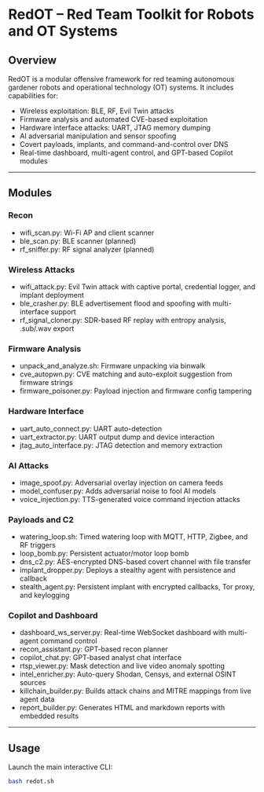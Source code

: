 # RedOT – Red Team Toolkit for Robots and OT Systems

## Overview

RedOT is a modular offensive framework for red teaming autonomous gardener robots and operational technology (OT) systems. It includes capabilities for:

- Wireless exploitation: BLE, RF, Evil Twin attacks
- Firmware analysis and automated CVE-based exploitation
- Hardware interface attacks: UART, JTAG memory dumping
- AI adversarial manipulation and sensor spoofing
- Covert payloads, implants, and command-and-control over DNS
- Real-time dashboard, multi-agent control, and GPT-based Copilot modules

---

## Modules

### Recon
- wifi_scan.py: Wi-Fi AP and client scanner
- ble_scan.py: BLE scanner (planned)
- rf_sniffer.py: RF signal analyzer (planned)

### Wireless Attacks
- wifi_attack.py: Evil Twin attack with captive portal, credential logger, and implant deployment
- ble_crasher.py: BLE advertisement flood and spoofing with multi-interface support
- rf_signal_cloner.py: SDR-based RF replay with entropy analysis, .sub/.wav export

### Firmware Analysis
- unpack_and_analyze.sh: Firmware unpacking via binwalk
- cve_autopwn.py: CVE matching and auto-exploit suggestion from firmware strings
- firmware_poisoner.py: Payload injection and firmware config tampering

### Hardware Interface
- uart_auto_connect.py: UART auto-detection
- uart_extractor.py: UART output dump and device interaction
- jtag_auto_interface.py: JTAG detection and memory extraction

### AI Attacks
- image_spoof.py: Adversarial overlay injection on camera feeds
- model_confuser.py: Adds adversarial noise to fool AI models
- voice_injection.py: TTS-generated voice command injection attacks

### Payloads and C2
- watering_loop.sh: Timed watering loop with MQTT, HTTP, Zigbee, and RF triggers
- loop_bomb.py: Persistent actuator/motor loop bomb
- dns_c2.py: AES-encrypted DNS-based covert channel with file transfer
- implant_dropper.py: Deploys a stealthy agent with persistence and callback
- stealth_agent.py: Persistent implant with encrypted callbacks, Tor proxy, and keylogging

### Copilot and Dashboard
- dashboard_ws_server.py: Real-time WebSocket dashboard with multi-agent command control
- recon_assistant.py: GPT-based recon planner
- copilot_chat.py: GPT-based analyst chat interface
- rtsp_viewer.py: Mask detection and live video anomaly spotting
- intel_enricher.py: Auto-query Shodan, Censys, and external OSINT sources
- killchain_builder.py: Builds attack chains and MITRE mappings from live agent data
- report_builder.py: Generates HTML and markdown reports with embedded results

---

## Usage

Launch the main interactive CLI:

```bash
bash redot.sh
